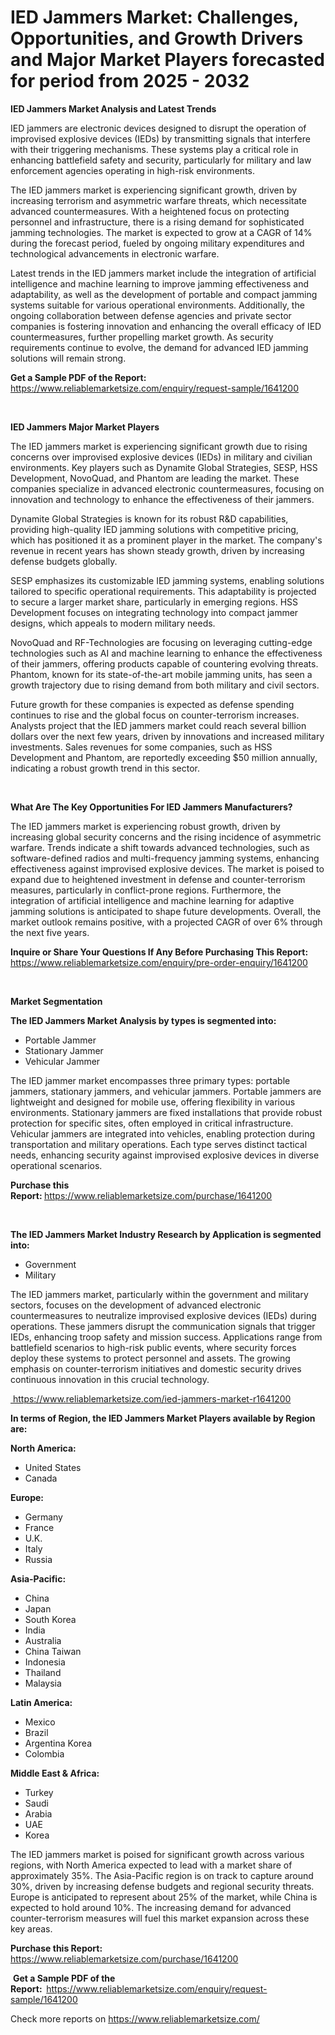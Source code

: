<p><h1>IED Jammers Market: Challenges, Opportunities, and Growth Drivers and Major Market Players forecasted for period from 2025 - 2032</h1></p><p><strong>IED Jammers Market Analysis and Latest Trends</strong></p>
<p><p>IED jammers are electronic devices designed to disrupt the operation of improvised explosive devices (IEDs) by transmitting signals that interfere with their triggering mechanisms. These systems play a critical role in enhancing battlefield safety and security, particularly for military and law enforcement agencies operating in high-risk environments.</p><p>The IED jammers market is experiencing significant growth, driven by increasing terrorism and asymmetric warfare threats, which necessitate advanced countermeasures. With a heightened focus on protecting personnel and infrastructure, there is a rising demand for sophisticated jamming technologies. The market is expected to grow at a CAGR of 14% during the forecast period, fueled by ongoing military expenditures and technological advancements in electronic warfare.</p><p>Latest trends in the IED jammers market include the integration of artificial intelligence and machine learning to improve jamming effectiveness and adaptability, as well as the development of portable and compact jamming systems suitable for various operational environments. Additionally, the ongoing collaboration between defense agencies and private sector companies is fostering innovation and enhancing the overall efficacy of IED countermeasures, further propelling market growth. As security requirements continue to evolve, the demand for advanced IED jamming solutions will remain strong.</p></p>
<p><strong>Get a Sample PDF of the Report:&nbsp;</strong> <a href="https://www.reliablemarketsize.com/enquiry/request-sample/1641200?utm_campaign=1895&utm_medium=2&utm_source=Github&utm_content=ia&utm_term=22022025&utm_id=ied-jammers">https://www.reliablemarketsize.com/enquiry/request-sample/1641200</a></p>
<p>&nbsp;</p>
<p><strong>IED Jammers Major Market Players</strong></p>
<p><p>The IED jammers market is experiencing significant growth due to rising concerns over improvised explosive devices (IEDs) in military and civilian environments. Key players such as Dynamite Global Strategies, SESP, HSS Development, NovoQuad, and Phantom are leading the market. These companies specialize in advanced electronic countermeasures, focusing on innovation and technology to enhance the effectiveness of their jammers.</p><p>Dynamite Global Strategies is known for its robust R&D capabilities, providing high-quality IED jamming solutions with competitive pricing, which has positioned it as a prominent player in the market. The company's revenue in recent years has shown steady growth, driven by increasing defense budgets globally.</p><p>SESP emphasizes its customizable IED jamming systems, enabling solutions tailored to specific operational requirements. This adaptability is projected to secure a larger market share, particularly in emerging regions. HSS Development focuses on integrating technology into compact jammer designs, which appeals to modern military needs.</p><p>NovoQuad and RF-Technologies are focusing on leveraging cutting-edge technologies such as AI and machine learning to enhance the effectiveness of their jammers, offering products capable of countering evolving threats. Phantom, known for its state-of-the-art mobile jamming units, has seen a growth trajectory due to rising demand from both military and civil sectors.</p><p>Future growth for these companies is expected as defense spending continues to rise and the global focus on counter-terrorism increases. Analysts project that the IED jammers market could reach several billion dollars over the next few years, driven by innovations and increased military investments. Sales revenues for some companies, such as HSS Development and Phantom, are reportedly exceeding $50 million annually, indicating a robust growth trend in this sector.</p></p>
<p>&nbsp;</p>
<p><strong>What Are The Key Opportunities For IED Jammers Manufacturers?</strong></p>
<p><p>The IED jammers market is experiencing robust growth, driven by increasing global security concerns and the rising incidence of asymmetric warfare. Trends indicate a shift towards advanced technologies, such as software-defined radios and multi-frequency jamming systems, enhancing effectiveness against improvised explosive devices. The market is poised to expand due to heightened investment in defense and counter-terrorism measures, particularly in conflict-prone regions. Furthermore, the integration of artificial intelligence and machine learning for adaptive jamming solutions is anticipated to shape future developments. Overall, the market outlook remains positive, with a projected CAGR of over 6% through the next five years.</p></p>
<p><strong>Inquire or Share Your Questions If Any Before Purchasing This Report:</strong> <a href="https://www.reliablemarketsize.com/enquiry/pre-order-enquiry/1641200?utm_campaign=1895&utm_medium=2&utm_source=Github&utm_content=ia&utm_term=22022025&utm_id=ied-jammers">https://www.reliablemarketsize.com/enquiry/pre-order-enquiry/1641200</a></p>
<p>&nbsp;</p>
<p><strong>Market Segmentation</strong></p>
<p><strong>The IED Jammers Market Analysis by types is segmented into:</strong></p>
<p><ul><li>Portable Jammer</li><li>Stationary Jammer</li><li>Vehicular Jammer</li></ul></p>
<p><p>The IED jammer market encompasses three primary types: portable jammers, stationary jammers, and vehicular jammers. Portable jammers are lightweight and designed for mobile use, offering flexibility in various environments. Stationary jammers are fixed installations that provide robust protection for specific sites, often employed in critical infrastructure. Vehicular jammers are integrated into vehicles, enabling protection during transportation and military operations. Each type serves distinct tactical needs, enhancing security against improvised explosive devices in diverse operational scenarios.</p></p>
<p><strong>Purchase this Report:&nbsp;</strong><a href="https://www.reliablemarketsize.com/purchase/1641200?utm_campaign=1895&utm_medium=2&utm_source=Github&utm_content=ia&utm_term=22022025&utm_id=ied-jammers">https://www.reliablemarketsize.com/purchase/1641200</a></p>
<p>&nbsp;</p>
<p><strong>The IED Jammers Market Industry Research by Application is segmented into:</strong></p>
<p><ul><li>Government</li><li>Military</li></ul></p>
<p><p>The IED jammers market, particularly within the government and military sectors, focuses on the development of advanced electronic countermeasures to neutralize improvised explosive devices (IEDs) during operations. These jammers disrupt the communication signals that trigger IEDs, enhancing troop safety and mission success. Applications range from battlefield scenarios to high-risk public events, where security forces deploy these systems to protect personnel and assets. The growing emphasis on counter-terrorism initiatives and domestic security drives continuous innovation in this crucial technology.</p></p>
<p><a href="https://www.reliablemarketsize.com/ied-jammers-market-r1641200?utm_campaign=1895&utm_medium=2&utm_source=Github&utm_content=ia&utm_term=22022025&utm_id=ied-jammers">&nbsp;https://www.reliablemarketsize.com/ied-jammers-market-r1641200</a></p>
<p><strong>In terms of Region, the IED Jammers Market Players available by Region are:</strong></p>
<p>
    <p> <strong> North America: </strong>
        <ul>
            <li>United States</li>
            <li>Canada</li>
        </ul>
        </p> 
    <p> <strong> Europe: </strong>
        <ul>
            <li>Germany</li>
            <li>France</li>
            <li>U.K.</li>
            <li>Italy</li>
            <li>Russia</li>
        </ul>
        </p> 
    <p> <strong> Asia-Pacific: </strong>
        <ul>
            <li>China</li>
            <li>Japan</li>
            <li>South Korea</li>
            <li>India</li>
            <li>Australia</li>
            <li>China Taiwan</li>
            <li>Indonesia</li>
            <li>Thailand</li>
            <li>Malaysia</li>
        </ul>
        </p> 
    <p> <strong> Latin America: </strong>
        <ul>
            <li>Mexico</li>
            <li>Brazil</li>
            <li>Argentina Korea</li>
            <li>Colombia</li>
        </ul>
        </p> 
    <p> <strong> Middle East & Africa: </strong>
        <ul>
            <li>Turkey</li>
            <li>Saudi</li>
            <li>Arabia</li>
            <li>UAE</li>
            <li>Korea</li>
        </ul>
    </p>
    </p>
<p><p>The IED jammers market is poised for significant growth across various regions, with North America expected to lead with a market share of approximately 35%. The Asia-Pacific region is on track to capture around 30%, driven by increasing defense budgets and regional security threats. Europe is anticipated to represent about 25% of the market, while China is expected to hold around 10%. The increasing demand for advanced counter-terrorism measures will fuel this market expansion across these key areas.</p></p>
<p><strong>Purchase this Report: </strong><a href="https://www.reliablemarketsize.com/purchase/1641200?utm_campaign=1895&utm_medium=2&utm_source=Github&utm_content=ia&utm_term=22022025&utm_id=ied-jammers">https://www.reliablemarketsize.com/purchase/1641200</a></p>
<p>&nbsp;<strong>Get a Sample PDF of the Report:&nbsp;&nbsp;</strong><a href="https://www.reliablemarketsize.com/enquiry/request-sample/1641200?utm_campaign=1895&utm_medium=2&utm_source=Github&utm_content=ia&utm_term=22022025&utm_id=ied-jammers">https://www.reliablemarketsize.com/enquiry/request-sample/1641200</a></p>
<p><strong></strong></p>
<p>Check more reports on <a href="https://www.reliablemarketsize.com/?utm_campaign=1895&utm_medium=2&utm_source=Github&utm_content=ia&utm_term=22022025&utm_id=ied-jammers">https://www.reliablemarketsize.com/</a></p>